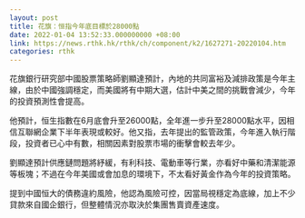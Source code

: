 ```yaml
---
layout: post
title: 花旗：恒指今年底目標於28000點
date: 2022-01-04 13:52:33.000000000 +08:00
link: https://news.rthk.hk/rthk/ch/component/k2/1627271-20220104.htm
categories: rthk
---
```


花旗銀行研究部中國股票策略師劉顯達預計，內地的共同富裕及減排政策是今年主線，由於中國強調穩定，而美國將有中期大選，估計中美之間的挑戰會減少，今年的投資預測性會提高。

他預計，恒生指數在6月底會升至26000點，全年進一步升至28000點水平，因相信互聯網企業下半年表現或較好。他又指，去年提出的監管政策，今年進入執行階段，投資者已心中有數，相關因素對股票市場的衝擊會較去年少。

劉顯達預計供應鏈問題將紓緩，有利科技、電動車等行業，亦看好中藥和清潔能源等板塊；不過在今年美國或會加息的環境下，不太看好黃金作為今年的投資策略。

提到中國恒大的債務違約風險，他認為風險可控，因當局視穩定為底線，加上不少貸款來自國企銀行，但整體情況亦取決於集團售賣資產速度。
